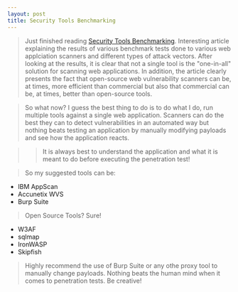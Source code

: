 ```yaml
---
layout: post
title: Security Tools Benchmarking
---
```


>Just finished reading [Security Tools Benchmarking](http://sectooladdict.blogspot.co.il/). Interesting article explaining the results of various benchmark tests done to various web applciation scanners and different types of attack vectors. After looking at the results, it is clear that not a single tool is the "one-in-all" solution for scanning web applications. In addition, the article clearly presents the fact that open-source web vulnerability scanners can be, at times, more efficient than commercial but also that commercial can be, at times, better than open-source tools.

>So what now? I guess the best thing to do is to do what I do, run multiple tools against a single web application. Scanners can do the best they can to detect vulnerabilities in an automated way but nothing beats testing an application by manually modifying payloads and see how the application reacts.

>>It is always best to understand the application and what it is meant to do before executing the penetration test!

>So my suggested tools can be:

* IBM AppScan
* Accunetix WVS
* Burp Suite

>Open Source Tools? Sure!

* W3AF
* sqlmap
* IronWASP
* Skipfish

> Highly recommend the use of Burp Suite or any othe proxy tool to manually change payloads. Nothing beats the human mind when it comes to penetration tests. Be creative!
